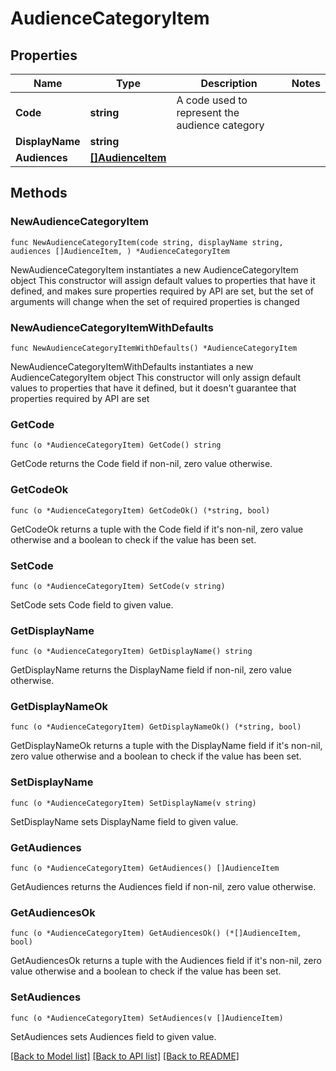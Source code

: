 # AudienceCategoryItem

## Properties

Name | Type | Description | Notes
------------ | ------------- | ------------- | -------------
**Code** | **string** | A code used to represent the audience category | 
**DisplayName** | **string** |  | 
**Audiences** | [**[]AudienceItem**](AudienceItem.md) |  | 

## Methods

### NewAudienceCategoryItem

`func NewAudienceCategoryItem(code string, displayName string, audiences []AudienceItem, ) *AudienceCategoryItem`

NewAudienceCategoryItem instantiates a new AudienceCategoryItem object
This constructor will assign default values to properties that have it defined,
and makes sure properties required by API are set, but the set of arguments
will change when the set of required properties is changed

### NewAudienceCategoryItemWithDefaults

`func NewAudienceCategoryItemWithDefaults() *AudienceCategoryItem`

NewAudienceCategoryItemWithDefaults instantiates a new AudienceCategoryItem object
This constructor will only assign default values to properties that have it defined,
but it doesn't guarantee that properties required by API are set

### GetCode

`func (o *AudienceCategoryItem) GetCode() string`

GetCode returns the Code field if non-nil, zero value otherwise.

### GetCodeOk

`func (o *AudienceCategoryItem) GetCodeOk() (*string, bool)`

GetCodeOk returns a tuple with the Code field if it's non-nil, zero value otherwise
and a boolean to check if the value has been set.

### SetCode

`func (o *AudienceCategoryItem) SetCode(v string)`

SetCode sets Code field to given value.


### GetDisplayName

`func (o *AudienceCategoryItem) GetDisplayName() string`

GetDisplayName returns the DisplayName field if non-nil, zero value otherwise.

### GetDisplayNameOk

`func (o *AudienceCategoryItem) GetDisplayNameOk() (*string, bool)`

GetDisplayNameOk returns a tuple with the DisplayName field if it's non-nil, zero value otherwise
and a boolean to check if the value has been set.

### SetDisplayName

`func (o *AudienceCategoryItem) SetDisplayName(v string)`

SetDisplayName sets DisplayName field to given value.


### GetAudiences

`func (o *AudienceCategoryItem) GetAudiences() []AudienceItem`

GetAudiences returns the Audiences field if non-nil, zero value otherwise.

### GetAudiencesOk

`func (o *AudienceCategoryItem) GetAudiencesOk() (*[]AudienceItem, bool)`

GetAudiencesOk returns a tuple with the Audiences field if it's non-nil, zero value otherwise
and a boolean to check if the value has been set.

### SetAudiences

`func (o *AudienceCategoryItem) SetAudiences(v []AudienceItem)`

SetAudiences sets Audiences field to given value.



[[Back to Model list]](../README.md#documentation-for-models) [[Back to API list]](../README.md#documentation-for-api-endpoints) [[Back to README]](../README.md)


